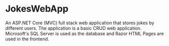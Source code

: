 # JokesWebApp
An ASP.NET Core (MVC) full stack web application that stores jokes by different users. The application is a basic CRUD web application. Microsoft's SQL Server is used as the database and Razor HTML Pages are used in the frontend.
